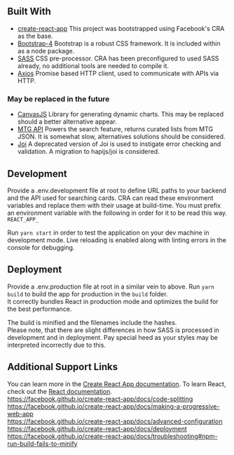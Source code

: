 ## Built With
* [create-react-app](https://github.com/facebook/create-react-app) This project was bootstrapped using Facebook's CRA as the base.
* [Bootstrap-4](https://getbootstrap.com/) Bootstrap is a robust CSS framework. It is included within as a node package.
* [SASS](https://sass-lang.com/) CSS pre-processor. CRA has been preconfigured to used SASS already, no additional tools are needed to compile it.
* [Axios](https://github.com/axios/axios) Promise based HTTP client, used to communicate with APIs via HTTP.

### May be replaced in the future
* [CanvasJS](https://canvasjs.com/) Library for generating dynamic charts. This may be replaced should a better alternative appear. 
* [MTG API](https://docs.magicthegathering.io/) Powers the search feature, returns curated lists from MTG JSON. It is somewhat slow, alternatives solutions should be considered.
* [Joi](https://www.npmjs.com/package/joi) A deprecated version of Joi is used to instigate error checking and validation. A migration to hapijs/joi is considered.

## Development
Provide a .env.development file at root to define URL paths to your backend and the API used for searching cards.
CRA can read these environment variables and replace them with their usage at build-time.
You must prefix an environment variable with the following in order for it to be read this way.
`REACT_APP_` 

Run `yarn start` in order to test the application on your dev machine in development mode. 
Live reloading is enabled along with linting errors in the console for debugging.

## Deployment
Provide a .env.production file at root in a similar vein to above.
Run `yarn build` to build the app for production in the `build` folder.<br />
It correctly bundles React in production mode and optimizes the build for the best performance. 

The build is minified and the filenames include the hashes.<br />
Please note, that there are slight differences in how SASS is processed in development and in deployment.
Pay special heed as your styles may be interpreted incorrectly due to this.

## Additional Support Links

You can learn more in the [Create React App documentation](https://facebook.github.io/create-react-app/docs/getting-started).
To learn React, check out the [React documentation](https://reactjs.org/). <br />
https://facebook.github.io/create-react-app/docs/code-splitting <br />
https://facebook.github.io/create-react-app/docs/making-a-progressive-web-app <br />
https://facebook.github.io/create-react-app/docs/advanced-configuration <br />
https://facebook.github.io/create-react-app/docs/deployment <br />
https://facebook.github.io/create-react-app/docs/troubleshooting#npm-run-build-fails-to-minify <br />
